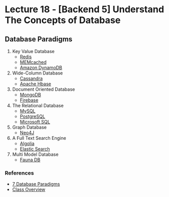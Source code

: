 # Lecture 18 - [Backend 5] Understand The Concepts of Database

## Database Paradigms

1. Key Value Database
   - [Redis](https://redis.io/)
   - [MEMcached](https://www.memcached.org/)
   - [Amazon DynamoDB](https://aws.amazon.com/dynamodb/)
2. Wide-Column Database
   - [Cassandra](https://cassandra.apache.org/_/index.html)
   - [Apache Hbase](https://hbase.apache.org/)
3. Document Oriented Database
   - [MongoDB](https://mongodb.com/)
   - [Firebase](https://firebase.google.com/docs/firestore/)
4. The Relational Database
   - [MySQL](https://www.mysql.com/)
   - [PostgreSQL](https://www.postgresql.org/)
   - [Microsoft SQL](https://docs.microsoft.com/en-us/sql/)
5. Graph Database
   - [Neo4J](https://neo4j.com/)
6. A Full Text Search Engine
   - [Algolia](https://www.algolia.com/)
   - [Elastic Search](https://www.elastic.co/elasticsearch/)
7. Multi Model Database
   - [Fauna DB](https://fauna.com/)

### References

- [7 Database Paradigms](https://tudip.com/blog-post/7-database-paradigms/)
- [Class Overview](../../Class%20Overview/Lecture-18/README.md)
